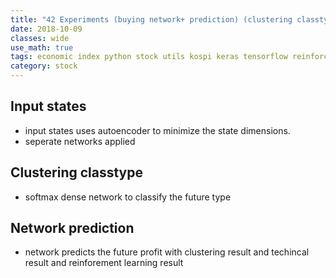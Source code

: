 ```yaml
---
title: "42 Experiments (buying network+ prediction) (clustering classtype) (autoencoder input states and seperate networks)"
date: 2018-10-09
classes: wide
use_math: true
tags: economic index python stock utils kospi keras tensorflow reinforcement_learning svm lstm regression multiple_model logging quandl
category: stock
---
```


## Input states
- input states uses autoencoder to minimize the state dimensions. 
- seperate networks applied 

## Clustering classtype
- softmax dense network to classify the future type

## Network prediction
- network predicts the future profit with clustering result and techincal result and reinforement learning result


